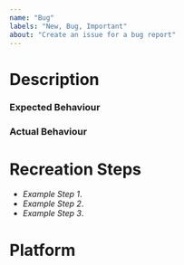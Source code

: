 ```yaml
---
name: "Bug"
labels: "New, Bug, Important"
about: "Create an issue for a bug report"
---
```


# Description

<!--- A description of what the bug is about and what it involves; using as much detail as possible. --->
<!--- It should contain enough information so that anyone who needs to pick up the epic can understand what to do and take ownership of it. --->
<!--- ADD / REMOVE HERE --->

### Expected Behaviour

<!--- Provide a description of what behaviour is expected with the recreation steps. --->
<!--- ADD / REMOVE HERE --->

### Actual Behaviour

<!--- Provide a description of what the actual behaviour is with the recreation steps. --->
<!--- ADD / REMOVE HERE --->

# Recreation Steps

<!--- Provide any relevant details of your executing platform; such as OS, hardware, and software. --->
<!--- ADD / REMOVE HERE --->

-   _Example Step 1_.
-   _Example Step 2_.
-   _Example Step 3_.

# Platform

<!--- Provide any relevant details of your executing platform; such as OS, hardware, and software. --->
<!--- ADD / REMOVE HERE --->
